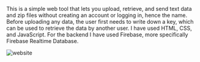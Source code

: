 This is a simple web tool that lets you upload, retrieve, and send text data and zip files without creating an account or logging in, hence the name.
Before uploading any data, the user first needs to write down a key, which can be used to retrieve the data by another user.
I have used HTML, CSS, and JavaScript. For the backend I have used Firebase, more specifically Firebase Realtime Database.

![website](https://user-images.githubusercontent.com/121612080/221358249-dce08de7-a19f-4b02-b251-293dead897e3.PNG)
